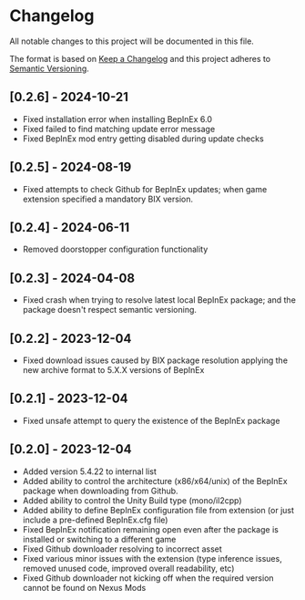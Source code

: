 # Changelog

All notable changes to this project will be documented in this file.

The format is based on [Keep a Changelog](http://keepachangelog.com/) and this project adheres to [Semantic Versioning](http://semver.org/).

## [0.2.6] - 2024-10-21

- Fixed installation error when installing BepInEx 6.0
- Fixed failed to find matching update error message
- Fixed BepInEx mod entry getting disabled during update checks


## [0.2.5] - 2024-08-19

- Fixed attempts to check Github for BepInEx updates; when game extension specified a mandatory BIX version.

## [0.2.4] - 2024-06-11

- Removed doorstopper configuration functionality

## [0.2.3] - 2024-04-08

- Fixed crash when trying to resolve latest local BepInEx package; and the package doesn't respect semantic versioning.

## [0.2.2] - 2023-12-04

- Fixed download issues caused by BIX package resolution applying the new archive format to 5.X.X versions of BepInEx

## [0.2.1] - 2023-12-04

- Fixed unsafe attempt to query the existence of the BepInEx package

## [0.2.0] - 2023-12-04

- Added version 5.4.22 to internal list
- Added ability to control the architecture (x86/x64/unix) of the BepInEx package when downloading from Github.
- Added ability to control the Unity Build type (mono/il2cpp)
- Added ability to define BepInEx configuration file from extension (or just include a pre-defined BepInEx.cfg file)
- Fixed BepInEx notification remaining open even after the package is installed or switching to a different game
- Fixed Github downloader resolving to incorrect asset
- Fixed various minor issues with the extension (type inference issues, removed unused code, improved overall readability, etc)
- Fixed Github downloader not kicking off when the required version cannot be found on Nexus Mods